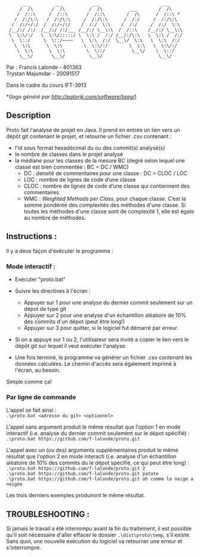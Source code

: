 ```
      ___         ___           ___                       ___     
     /  /\       /  /\         /  /\          ___        /  /\    
    /  /::\     /  /::\       /  /::\        /  /\      /  /::\ *   
   /  /:/\:\   /  /:/\:\     /  /:/\:\      /  /:/     /  /:/\:\  
  /  /:/~/:/  /  /:/~/:/    /  /:/  \:\    /  /:/     /  /:/  \:\ 
 /__/:/ /:/  /__/:/ /:/___ /__/:/ \__\:\  /  /::\    /__/:/ \__\:\
 \  \:\/:/   \  \:\/:::::/ \  \:\ /  /:/ /__/:/\:\   \  \:\ /  /:/
  \  \::/     \  \::/~~~~   \  \:\  /:/  \__\/  \:\   \  \:\  /:/ 
   \  \:\      \  \:\        \  \:\/:/        \  \:\   \  \:\/:/  
    \  \:\      \  \:\        \  \::/          \__\/    \  \::/   
     \__\/       \__\/         \__\/                     \__\/    
```

Par :
Francis Lalonde - 801363  
Trystan Majumdar - 20091517

Dans le cadre du cours IFT-3913

\*(*logo généré par http://patorjk.com/software/taag/*)

## Description

Proto fait l'analyse de projet en Java. Il prend en entrée un lien vers un dépôt git contenant le projet, et retourne un fichier .csv contenant :
- l'id sous format hexadécimal du ou des commit(s) analysé(s)
- le nombre de classes dans le projet analysé
- la médiane pour les classes de la mesure BC (degré selon lequel une classe est bien commentée : BC = DC / WMC)
  - DC : densité de commentaires pour une classe : DC = CLOC / LOC
  - LOC : nombre de lignes de code d’une classe
  - CLOC : nombre de lignes de code d’une classe qui contiennent des commentaires
  - WMC : *Weighted Methods per Class*, pour chaque classe. C’est la somme pondérée des complexités des méthodes d'une classe. Si toutes les méthodes d'une classe sont de complexité 1, elle est égale au nombre de méthodes.

## Instructions :

Il y a deux façon d'éxécuter le programme : 

### Mode interactif : 
- Exécuter "proto.bat"
- Suivre les directives à l'écran :
  - Appuyer sur 1 pour une analyse du dernier commit seulement sur un dépot de type git
  - Appuyer sur 2 pour une analyse d'un échantillon aléatoire de 10% des commits d'un dépot (peut être long!)
  - Appuyer sur 3 pour quitter, si le logiciel fut démarré par erreur. 

- Si on a appuyé sur 1 ou 2, l'utilisateur sera invité a copier le lien vers le dépôt git sur lequel il veut exécuter l'analyse.
- Une fois terminé, le programme va générer un fichier .csv contenant les données calculées. Le chemin d'accès sera également imprimé à l'écran, au besoin.

Simple comme ça!

### Par ligne de commande
L'appel se fait ainsi :  
```.\proto.bat <adresse du git> <optionnel>```

L'appel sans argument <optionnel> produit le même résultat que l'option 1 en mode interactif (i.e. analyse du dernier commit seulement sur le dépot spécifié) :  
```.\proto.bat https://github.com/f-lalonde/proto.git```
      
L'appel avec un (ou des) arguments supplémentaires produit le même résultat que l'option 2 en mode interacti (i.e. analyse d'un échantillon aléatoire de 10% des commits du le dépot spécifié, ce qui peut être long) :  
```.\proto.bat https://github.com/f-lalonde/proto.git 2```  
```.\proto.bat https://github.com/f-lalonde/proto.git patate```  
```.\proto.bat https://github.com/f-lalonde/proto.git ah comme la neige a neigée```  

Les trois derniers exemples produiront le même résultat.

## TROUBLESHOOTING :

Si jamais le travail a été interrompu avant la fin du traitement, il est 
possible qu'il soit nécessaire d'aller effacer le dossier ```.\dist\proto\temp```, 
s'il existe. Sans quoi, une nouvelle exécution du logiciel va retourner une 
erreur et s'interrompre.

